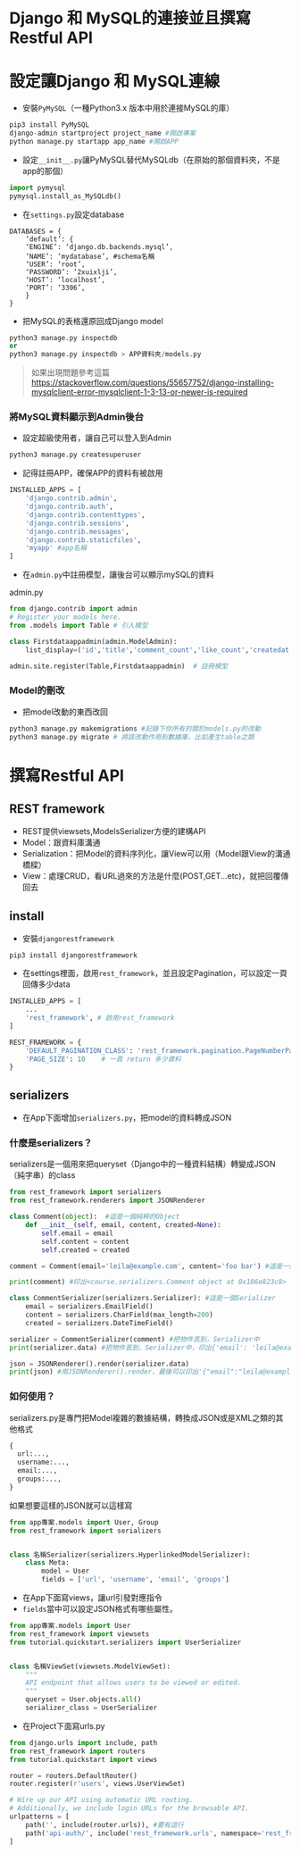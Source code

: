 # Django 和 MySQL的連接並且撰寫Restful API

# 設定讓Django 和 MySQL連線

- 安裝`PyMySQL`（一種Python3.x 版本中用於連接MySQL的庫）

```py
pip3 install PyMySQL
django-admin startproject project_name #開啟專案
python manage.py startapp app_name #開啟APP
```
- 設定`__init__.py`讓PyMySQL替代MySQLdb（在原始的那個資料夾，不是app的那個）

```py
import pymysql
pymysql.install_as_MySQLdb()
```

- 在`settings.py`設定database

```
DATABASES = {
    ‘default’: {
    ‘ENGINE’: ‘django.db.backends.mysql’,
    ‘NAME’: ‘mydatabase’, #schema名稱
    ‘USER’: ‘root’,
    ‘PASSWORD’: ‘2xuixlji’,
    ‘HOST’: ‘localhost’,
    ‘PORT’: ‘3306’,
    }
}
```

- 把MySQL的表格還原回成Django model

```py
python3 manage.py inspectdb
or
python3 manage.py inspectdb > APP資料夾/models.py  
```

> 如果出現問題參考這篇 https://stackoverflow.com/questions/55657752/django-installing-mysqlclient-error-mysqlclient-1-3-13-or-newer-is-required


### 將MySQL資料顯示到Admin後台

- 設定超級使用者，讓自己可以登入到Admin

```py
python3 manage.py createsuperuser
```

- 記得註冊APP，確保APP的資料有被啟用

```py
INSTALLED_APPS = [
    'django.contrib.admin',
    'django.contrib.auth',
    'django.contrib.contenttypes',
    'django.contrib.sessions',
    'django.contrib.messages',
    'django.contrib.staticfiles',
    'myapp' #app名稱
]
```

- 在`admin.py`中註冊模型，讓後台可以顯示mySQL的資料

admin.py
```py
from django.contrib import admin
# Register your models here.
from .models import Table # 引入模型

class Firstdataappadmin(admin.ModelAdmin):
    list_display=('id','title','comment_count','like_count','createdat','school','content') # 欄位

admin.site.register(Table,Firstdataappadmin)  # 註冊模型
```

### Model的刪改

- 把model改動的東西改回

```py
python3 manage.py makemigrations #記錄下你所有的關於models.py的改動
python3 manage.py migrate # 將該改動作用到數據庫，比如產生table之類
```

# 撰寫Restful API

## REST framework

- REST提供viewsets,ModelsSerializer方便的建構API
- Model：跟資料庫溝通
- Serialization：把Model的資料序列化，讓View可以用（Model跟View的溝通橋樑）
- View：處理CRUD，看URL過來的方法是什麼(POST,GET...etc)，就把回覆傳回去

## install

- 安裝`djangorestframework`

```
pip3 install djangorestframework

```

- 在settings裡面，啟用`rest_framework`，並且設定Pagination，可以設定一頁回傳多少data

```py
INSTALLED_APPS = [
    ...
    'rest_framework', # 啟用rest_framework
]

REST_FRAMEWORK = {
    'DEFAULT_PAGINATION_CLASS': 'rest_framework.pagination.PageNumberPagination', # 設定Pagination
    'PAGE_SIZE': 10    # 一頁 return 多少資料
}
```

## serializers

- 在App下面增加`serializers.py`，把model的資料轉成JSON


### 什麼是serializers？

serializers是一個用來把queryset（Django中的一種資料結構）轉變成JSON（純字串）的class

```py
from rest_framework import serializers
from rest_framework.renderers import JSONRenderer

class Comment(object):  #這是一個純粹的Object
    def __init__(self, email, content, created=None):
        self.email = email
        self.content = content
        self.created = created

comment = Comment(email='leila@example.com', content='foo bar') #這是一個純粹的Object

print(comment) #印出<course.serializers.Comment object at 0x106e823c8>

class CommentSerializer(serializers.Serializer): #這是一個Serializer
    email = serializers.EmailField()
    content = serializers.CharField(max_length=200)
    created = serializers.DateTimeField()

serializer = CommentSerializer(comment) #把物件丟到，Serializer中
print(serializer.data) #把物件丟到，Serializer中，印出{'email': 'leila@example.com', 'content': 'foo bar', 'created': None}

json = JSONRenderer().render(serializer.data)
print(json) #用JSONRenderer().render，最後可以印出'{"email":"leila@example.com","content":"foo bar","created":null}'

```

### 如何使用？

serializers.py是專門把Model複雜的數據結構，轉換成JSON或是XML之類的其他格式

```py
{
  url:...,
  username:...,
  email:...,
  groups:...,
}
```

如果想要這樣的JSON就可以這樣寫

```py
from app專案.models import User, Group
from rest_framework import serializers


class 名稱Serializer(serializers.HyperlinkedModelSerializer):
    class Meta:
        model = User
        fields = ['url', 'username', 'email', 'groups']
```

- 在App下面寫views，讓url引發對應指令
- `fields`當中可以設定JSON格式有哪些屬性。

```py
from app專案.models import User
from rest_framework import viewsets
from tutorial.quickstart.serializers import UserSerializer


class 名稱ViewSet(viewsets.ModelViewSet):
    """
    API endpoint that allows users to be viewed or edited.
    """
    queryset = User.objects.all()
    serializer_class = UserSerializer
```

- 在Project下面寫urls.py

```py
from django.urls import include, path
from rest_framework import routers
from tutorial.quickstart import views

router = routers.DefaultRouter()
router.register(r'users', views.UserViewSet)

# Wire up our API using automatic URL routing.
# Additionally, we include login URLs for the browsable API.
urlpatterns = [
    path('', include(router.urls)), #要有這行
    path('api-auth/', include('rest_framework.urls', namespace='rest_framework'))
]
```